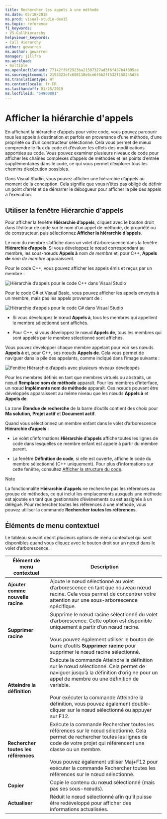 ```yaml
---
title: Rechercher les appels à une méthode
ms.date: 05/18/2018
ms.prod: visual-studio-dev15
ms.topic: reference
f1_keywords:
- VS.CallHierarchy
helpviewer_keywords:
- Call Hierarchy
author: gewarren
ms.author: gewarren
manager: jillfra
ms.workload:
- multiple
ms.openlocfilehash: 77142ff9f2923ba21507327ad3f6f487b4f895ae
ms.sourcegitcommit: 2193323efc608118e0ce6f6b2ff532f158245d56
ms.translationtype: HT
ms.contentlocale: fr-FR
ms.lasthandoff: 01/25/2019
ms.locfileid: "54960891"
---
```

# <a name="view-call-hierarchy"></a>Afficher la hiérarchie d'appels

En affichant la hiérarchie d’appels pour votre code, vous pouvez parcourir tous les appels à destination et parfois en provenance d’une méthode, d’une propriété ou d’un constructeur sélectionné. Cela vous permet de mieux comprendre le flux du code et d’évaluer les effets des modifications apportées au code. Vous pouvez examiner plusieurs niveaux de code pour afficher les chaînes complexes d’appels de méthodes et les points d’entrée supplémentaires dans le code, ce qui vous permet d’explorer tous les chemins d’exécution possibles.

Dans Visual Studio, vous pouvez afficher une hiérarchie d’appels au moment de la conception. Cela signifie que vous n’êtes pas obligé de définir un point d’arrêt et de démarrer le débogueur pour afficher la pile des appels à l’exécution.

## <a name="use-the-call-hierarchy-window"></a>Utiliser la fenêtre Hiérarchie d'appels

Pour afficher la fenêtre **Hiérarchie d’appels**, cliquez avec le bouton droit dans l’éditeur de code sur le nom d’un appel de méthode, de propriété ou de constructeur, puis sélectionnez **Afficher la hiérarchie d’appels**.

Le nom du membre s’affiche dans un volet d’arborescence dans la fenêtre **Hiérarchie d’appels**. Si vous développez le nœud correspondant au membre, les sous-nœuds **Appels à** *nom de membre* et, pour C++, **Appels de** *nom de membre* apparaissent.

Pour le code C++, vous pouvez afficher les appels émis et reçus par un membre :

![Hiérarchie d’appels pour le code C++ dans Visual Studio](media/call-hierarchy-cpp.png)

Pour le code C# et Visual Basic, vous pouvez afficher les appels envoyés à un membre, mais pas les appels provenant de :

![Hiérarchie d’appels pour le code C# dans Visual Studio](media/call-hierarchy-csharp.png)

- Si vous développez le nœud **Appels à**, tous les membres qui appellent le membre sélectionné sont affichés.

- Pour C++, si vous développez le nœud **Appels de**, tous les membres qui sont appelés par le membre sélectionné sont affichés.

Vous pouvez développer chaque membre appelant pour voir ses nœuds **Appels à** et, pour C++, ses nœuds **Appels de**. Cela vous permet de naviguer dans la pile des appelants, comme indiqué dans l’image suivante :

![Fenêtre Hiérarchie d’appels avec plusieurs niveaux développés](media/call-hierarchy-csharp-expanded.png)

Pour les membres définis en tant que membres virtuels ou abstraits, un nœud **Remplace nom de méthode** apparaît. Pour les membres d’interface, un nœud **Implémente nom de méthode** apparaît. Ces nœuds pouvant être développés apparaissent au même niveau que les nœuds **Appels à** et **Appels de**.

La zone **Étendue de recherche** de la barre d’outils contient des choix pour **Ma solution**, **Projet actif** et **Document actif**.

Quand vous sélectionnez un membre enfant dans le volet d’arborescence **Hiérarchie d’appels** :

- Le volet d’informations **Hiérarchie d’appels** affiche toutes les lignes de code dans lesquelles ce membre enfant est appelé à partir du membre parent.

- La fenêtre **Définition de code**, si elle est ouverte, affiche le code du membre sélectionné (C++ uniquement). Pour plus d’informations sur cette fenêtre, consultez [Afficher la structure du code](../../ide/viewing-the-structure-of-code.md).

> [!NOTE]
> La fonctionnalité **Hiérarchie d’appels** ne recherche pas les références au groupe de méthodes, ce qui inclut les emplacements auxquels une méthode est ajoutée en tant que gestionnaire d’événements ou est assignée à un délégué. Pour rechercher toutes les références à une méthode, vous pouvez utiliser la commande **Rechercher toutes les références**.

## <a name="shortcut-menu-items"></a>Éléments de menu contextuel

Le tableau suivant décrit plusieurs options de menu contextuel qui sont disponibles quand vous cliquez avec le bouton droit sur un nœud dans le volet d’arborescence.

|Élément de menu contextuel|Description|
| - |-----------------|
|**Ajouter comme nouvelle racine**|Ajoute le nœud sélectionné au volet d’arborescence en tant que nouveau nœud racine. Cela vous permet de concentrer votre attention sur une sous-arborescence spécifique.|
|**Supprimer racine**|Supprime le nœud racine sélectionné du volet d’arborescence. Cette option est disponible uniquement à partir d’un nœud racine.<br /><br /> Vous pouvez également utiliser le bouton de barre d’outils **Supprimer racine** pour supprimer le nœud racine sélectionné.|
|**Atteindre la définition**|Exécute la commande Atteindre la définition sur le nœud sélectionné. Cela permet de naviguer jusqu’à la définition d’origine pour un appel de membre ou une définition de variable.<br /><br /> Pour exécuter la commande Atteindre la définition, vous pouvez également double-cliquer sur le nœud sélectionné ou appuyer sur F12.|
|**Rechercher toutes les références**|Exécute la commande Rechercher toutes les références sur le nœud sélectionné. Cela permet de rechercher toutes les lignes de code de votre projet qui référencent une classe ou un membre.<br /><br /> Vous pouvez également utiliser Maj+F12 pour exécuter la commande Rechercher toutes les références sur le nœud sélectionné.|
|**Copier**|Copie le contenu du nœud sélectionné (mais pas ses sous-nœuds).|
|**Actualiser**|Réduit le nœud sélectionné afin qu’il puisse être redéveloppé pour afficher des informations actualisées.|